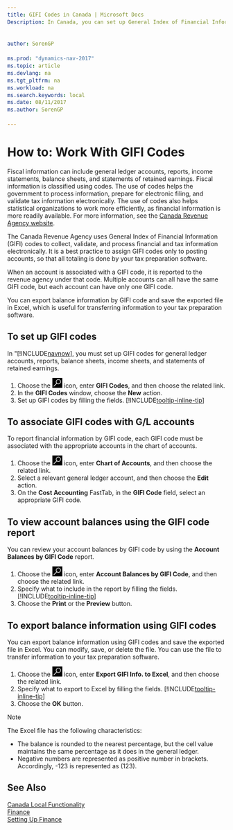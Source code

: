 ```yaml
---
title: GIFI Codes in Canada | Microsoft Docs
Description: In Canada, you can set up General Index of Financial Information (GIFI) codes and assign them to posting accounts

 
author: SorenGP

ms.prod: "dynamics-nav-2017"
ms.topic: article
ms.devlang: na
ms.tgt_pltfrm: na
ms.workload: na
ms.search.keywords: local
ms.date: 08/11/2017
ms.author: SorenGP

---
```

# How to: Work With GIFI Codes
Fiscal information can include general ledger accounts, reports, income statements, balance sheets, and statements of retained earnings. Fiscal information is classified using codes. The use of codes helps the government to process information, prepare for electronic filing, and validate tax information electronically. The use of codes also helps statistical organizations to work more efficiently, as financial information is more readily available. For more information, see the [Canada Revenue Agency website](http://www.cra-arc.gc.ca/).

The Canada Revenue Agency uses General Index of Financial Information (GIFI) codes to collect, validate, and process financial and tax information electronically. It is a best practice to assign GIFI codes only to posting accounts, so that all totaling is done by your tax preparation software.

When an account is associated with a GIFI code, it is reported to the revenue agency under that code. Multiple accounts can all have the same GIFI code, but each account can have only one GIFI code.

You can export balance information by GIFI code and save the exported file in Excel, which is useful for transferring information to your tax preparation software.

## To set up GIFI codes
In "[!INCLUDE[navnow](../../includes/navnow_md.md)], you must set up GIFI codes for general ledger accounts, reports, balance sheets, income sheets, and statements of retained earnings.

1. Choose the ![Search for Page or Report](../../media/ui-search/search_small.png "Search for Page or Report icon") icon, enter **GIFI Codes**, and then choose the related link.
2. In the **GIFI Codes** window, choose the **New** action.
3. Set up GIFI codes by filling the fields. [!INCLUDE[tooltip-inline-tip](../../includes/tooltip-inline-tip_md.md)]

## To associate GIFI codes with G/L accounts
To report financial information by GIFI code, each GIFI code must be associated with the appropriate accounts in the chart of accounts.

1. Choose the ![Search for Page or Report](../../media/ui-search/search_small.png "Search for Page or Report icon") icon, enter **Chart of Accounts**, and then choose the related link.
2. Select a relevant general ledger account, and then choose the **Edit** action.
3. On the **Cost Accounting** FastTab, in the **GIFI Code** field, select an appropriate GIFI code.

## To view account balances using the GIFI code report
You can review your account balances by GIFI code by using the **Account Balances by GIFI Code** report.

1. Choose the ![Search for Page or Report](../../media/ui-search/search_small.png "Search for Page or Report icon") icon, enter **Account Balances by GIFI Code**, and then choose the related link.
2. Specify what to include in the report by filling the fields. [!INCLUDE[tooltip-inline-tip](../../includes/tooltip-inline-tip_md.md)]
3. Choose the **Print** or the **Preview** button.

## To export balance information using GIFI codes
You can export balance information using GIFI codes and save the exported file in Excel. You can modify, save, or delete the file. You can use the file to transfer information to your tax preparation software.

1. Choose the ![Search for Page or Report](../../media/ui-search/search_small.png "Search for Page or Report icon") icon, enter **Export GIFI Info. to Excel**, and then choose the related link.
2. Specify what to export to Excel by filling the fields. [!INCLUDE[tooltip-inline-tip](../../includes/tooltip-inline-tip_md.md)]
3. Choose the **OK** button.

> [!NOTE]  
>   The Excel file has the following characteristics:

* The balance is rounded to the nearest percentage, but the cell value maintains the same percentage as it does in the general ledger.
* Negative numbers are represented as positive number in brackets. Accordingly, -123 is represented as (123).

## See Also
[Canada Local Functionality](canada-local-functionality.md)  
[Finance](../../finance.md)   
[Setting Up Finance](../../finance.md)
